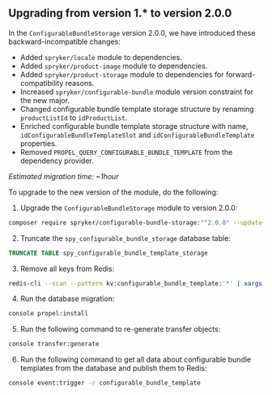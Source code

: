 
## Upgrading from version 1.* to version 2.0.0

In the `ConfigurableBundleStorage` version 2.0.0, we have introduced these backward-incompatible changes:

* Added `spryker/locale` module to dependencies.
* Added `spryker/product-image` module to dependencies.
* Added `spryker/product-storage` module to dependencies for forward-compatibility reasons.
* Increased `spryker/configurable-bundle` module version constraint for the new major.
* Changed configurable bundle template storage structure by renaming `productListId` to `idProductList`.
* Enriched configurable bundle template storage structure with name, `idConfigurableBundleTemplateSlot` and `idConfigurableBundleTemplate` properties.
* Removed `PROPEL_QUERY_CONFIGURABLE_BUNDLE_TEMPLATE` from the dependency provider.

*Estimated migration time: ~1hour*

To upgrade to the new version of the module, do the following:

1. Upgrade the `ConfigurableBundleStorage` module to version 2.0.0:

```bash
composer require spryker/configurable-bundle-storage:"^2.0.0" --update-with-dependencies
```

2. Truncate the `spy_configurable_bundle_storage` database table:

```sql
TRUNCATE TABLE spy_configurable_bundle_template_storage
```

3. Remove all keys from Redis:

```bash
redis-cli --scan --pattern kv:configurable_bundle_template:'*' | xargs redis-cli unlink
```

4. Run the database migration:

```bash
console propel:install
```

5. Run the following command to re-generate transfer objects:

```bash
console transfer:generate
```

6. Run the following command to get all data about configurable bundle templates from the database and publish them to Redis:

```bash
console event:trigger -r configurable_bundle_template
```
